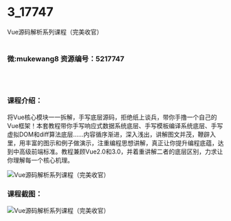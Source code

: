 # 3_17747
Vue源码解析系列课程（完美收官）
<br/></br>
<h3>微:mukewang8 资源编号：5217747</h3>
<br/></br>
<h3>课程介绍：</h3>
<p>将Vue核心模块一一拆解，手写底层源码，拒绝纸上谈兵，带你手撸一个自己的Vue框架！本套教程带你手写响应式数据系统底层、手写模板编译系统底层、手写虚拟DOM和diff算法底层……内容循序渐进，深入浅出，讲解图文并茂，鞭辟入里，用丰富的图示和例子做演示，注重编程思想讲解，真正让你提升编程底蕴，达到中高级前端标准。教程兼顾Vue2.0和3.0，并着重讲解二者的底层区别，力求让你理解每一个核心机理。</p>
<p><img src="https://www.ko996.com/wp-content/uploads/img/2021/01/1-77-300x167.png" alt="Vue源码解析系列课程（完美收官）"></p>
<div class="info-desc">
<h3>课程截图：</h3>
<p><img src="https://www.ko996.com/wp-content/uploads/img/2021/01/2-91.png" alt="Vue源码解析系列课程（完美收官）"></p>


			
</div>
